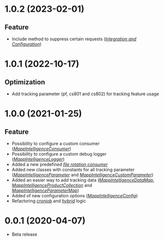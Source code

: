 <a name="1.0.2"></a>
# 1.0.2 (2023-02-01)

## Feature

- Include method to suppress certain requests (_[Integration and Configuration](https://documentation.mapp.com/latest/en/integration-and-configuration-12582753.html)_)


<a name="1.0.1"></a>
# 1.0.1 (2022-10-17)

## Optimization

- Add tracking parameter (pf, cs801 and cs802) for tracking feature usage


<a name="1.0.0"></a>
# 1.0.0 (2021-01-25)

## Feature

* Possibility to configure a custom consumer (_[MappIntelligenceConsumer](https://documentation.mapp.com/latest/en/interfaces-12582807.html)_)
* Possibility to configure a custom debug logger (_[MappIntelligenceLogger](https://documentation.mapp.com/latest/en/interfaces-12582807.html)_)
* Added a new predefined _[file rotation consumer](https://documentation.mapp.com/latest/en/data-transfer-consumer-12582742.html)_
* Added new classes with constants for all tracking parameter (_[MappIntelligenceParameter](https://documentation.mapp.com/latest/en/data-12582768.html)_ and _[MappIntelligenceCustomParameter]()_)
* Added an easier way to add tracking data (_[MappIntelligenceDataMap](https://documentation.mapp.com/latest/en/classes-12582794.html)_, _[MappIntelligenceProductCollection](https://documentation.mapp.com/latest/en/classes-12582794.html)_ and _[MappIntelligenceParameterMap](https://documentation.mapp.com/latest/en/classes-12582794.html)_)
* Added of new configuration options (_[MappIntelligenceConfig](https://documentation.mapp.com/latest/en/integration-and-configuration-12582753.html)_)
* Refactoring _[cronjob](https://documentation.mapp.com/latest/en/cron-job-12582847.html)_ and _[hybrid](https://documentation.mapp.com/latest/en/classes-12582794.html)_ logic


<a name="0.0.1"></a>
# 0.0.1 (2020-04-07)

* Beta release
